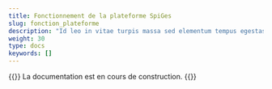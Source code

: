 ```yaml
---
title: Fonctionnement de la plateforme SpiGes
slug: fonction_plateforme
description: "Id leo in vitae turpis massa sed elementum tempus egestas."
weight: 30
type: docs
keywords: []
---
```

{{<alert color="info">}}
La documentation est en cours de construction.
{{</alert>}}
